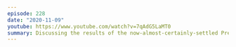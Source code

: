 ```yaml
---
episode: 228
date: "2020-11-09"
youtube: https://www.youtube.com/watch?v=7qAdG5LaMT0
summary: Discussing the results of the now-almost-certainly-settled Presidental election
---
```


